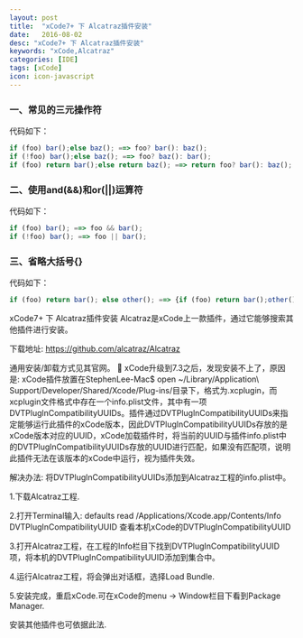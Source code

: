```yaml
---
layout: post
title:  "xCode7+ 下 Alcatraz插件安装"
date:   2016-08-02
desc: "xCode7+ 下 Alcatraz插件安装"
keywords: "xCode,Alcatraz"
categories: [IDE]
tags: [xCode]
icon: icon-javascript
---
```


### 一、常见的三元操作符

代码如下：

``` javascript
if (foo) bar();else baz(); ==> foo? bar(): baz();
if (!foo) bar();else baz(); ==> foo? baz(): bar();
if (foo) return bar();else return baz(); ==> return foo? bar(): baz();
```

### 二、使用and(&&)和or(||)运算符

代码如下：

``` javascript
if (foo) bar(); ==> foo && bar();
if (!foo) bar(); ==> foo || bar();
```

### 三、省略大括号{}

代码如下：

``` javascript
if (foo) return bar(); else other(); ==> {if (foo) return bar();other()}
```


xCode7+ 下 Alcatraz插件安装Alcatraz是xCode上一款插件，通过它能够搜索其他插件进行安装。下载地址: https://github.com/alcatraz/Alcatraz通用安装/卸载方式见其官网。xCode升级到7.3之后，发现安装不上了，原因是:xCode插件放置在StephenLee-Mac$ open ~/Library/Application\ Support/Developer/Shared/Xcode/Plug-ins/目录下，格式为.xcplugin，而xcplugin文件格式中存在一个info.plist文件，其中有一项DVTPluglnCompatibilityUUIDs。插件通过DVTPluglnCompatibilityUUIDs来指定能够运行此插件的xCode版本，因此DVTPluglnCompatibilityUUIDs存放的是xCode版本对应的UUID，xCode加载插件时，将当前的UUID与插件info.plist中的DVTPluglnCompatibilityUUIDs存放的UUID进行匹配，如果没有匹配项，说明此插件无法在该版本的xCode中运行，视为插件失效。解决办法:将DVTPluglnCompatibilityUUIDs添加到Alcatraz工程的info.plist中。1.下载Alcatraz工程.2.打开Terminal输入: defaults read /Applications/Xcode.app/Contents/Info DVTPlugInCompatibilityUUID查看本机xCode的DVTPlugInCompatibilityUUID3.打开Alcatraz工程，在工程的Info栏目下找到DVTPlugInCompatibilityUUID项，将本机的DVTPlugInCompatibilityUUID添加到集合中。4.运行Alcatraz工程，将会弹出对话框，选择Load Bundle.5.安装完成，重启xCode.可在xCode的menu -> Window栏目下看到Package Manager.安装其他插件也可依据此法.
